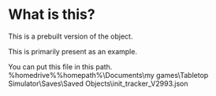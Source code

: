 # What is this?

This is a prebuilt version of the object.

This is primarily present as an example.

You can put this file in this path.
%homedrive%%homepath%\Documents\my games\Tabletop Simulator\Saves\Saved Objects\init_tracker_V2993.json